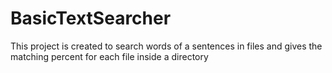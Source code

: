 # BasicTextSearcher
This project is created to search words of a sentences in files and gives the matching percent for each file inside a directory
